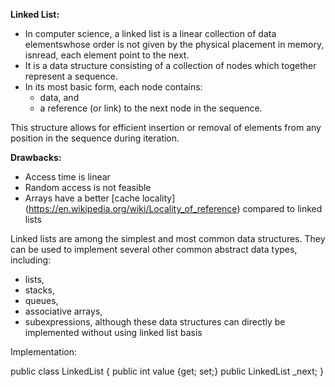 **Linked List:**
- In computer science, a linked list is a linear collection of data elementswhose order is not given by the physical placement in memory, isnread, each element point to the next.
- It is a data structure consisting of a collection of nodes which together represent a sequence.
- In its most basic form, each node contains:
    - data, and
    - a reference (or link)
    to the next node in the sequence.

This structure allows for efficient insertion or removal of elements from any position in the sequence during iteration.

**Drawbacks:**
- Access time is linear
- Random access is not feasible
- Arrays have a better [cache locality] (https://en.wikipedia.org/wiki/Locality_of_reference) compared to linked lists

Linked lists are among the simplest and most common data structures. They can be used to implement several other common abstract data types, including:
- lists,
- stacks,
- queues,
- associative arrays,
- subexpressions,
although these data structures can directly be implemented without using linked list basis

Implementation:

public class LinkedList {
    public int value {get; set;}
    public LinkedList _next;
}